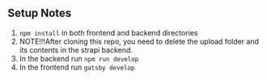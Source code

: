 ## Setup Notes

1. `npm install` in both frontend and backend directories
2. NOTE!!!After cloning this repo, you need to delete the upload folder and its contents in the strapi backend.
3. In the backend run `npm run develop`
4. In the frontend run `gatsby develop`
